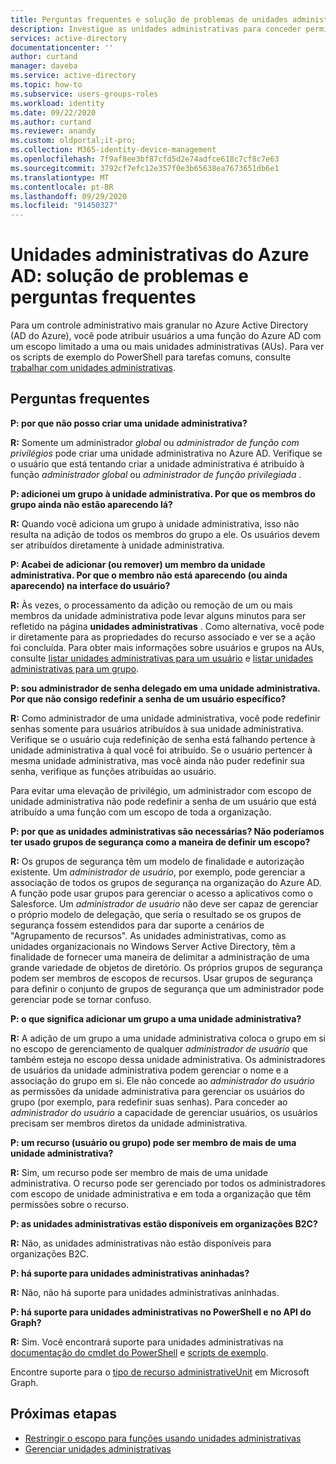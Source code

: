 ```yaml
---
title: Perguntas frequentes e solução de problemas de unidades administrativas-Azure Active Directory | Microsoft Docs
description: Investigue as unidades administrativas para conceder permissões com escopo restrito no Azure Active Directory.
services: active-directory
documentationcenter: ''
author: curtand
manager: daveba
ms.service: active-directory
ms.topic: how-to
ms.subservice: users-groups-roles
ms.workload: identity
ms.date: 09/22/2020
ms.author: curtand
ms.reviewer: anandy
ms.custom: oldportal;it-pro;
ms.collection: M365-identity-device-management
ms.openlocfilehash: 7f9af8ee3bf87cfd5d2e74adfce618c7cf8c7e63
ms.sourcegitcommit: 3792cf7efc12e357f0e3b65638ea7673651db6e1
ms.translationtype: MT
ms.contentlocale: pt-BR
ms.lasthandoff: 09/29/2020
ms.locfileid: "91450327"
---
```

# <a name="azure-ad-administrative-units-troubleshooting-and-faq"></a>Unidades administrativas do Azure AD: solução de problemas e perguntas frequentes

Para um controle administrativo mais granular no Azure Active Directory (AD do Azure), você pode atribuir usuários a uma função do Azure AD com um escopo limitado a uma ou mais unidades administrativas (AUs). Para ver os scripts de exemplo do PowerShell para tarefas comuns, consulte [trabalhar com unidades administrativas](/powershell/azure/active-directory/working-with-administrative-units?view=azureadps-2.0&preserve-view=true).

## <a name="frequently-asked-questions"></a>Perguntas frequentes

**P: por que não posso criar uma unidade administrativa?**

**R:** Somente um administrador *global* ou *administrador de função com privilégios* pode criar uma unidade administrativa no Azure AD. Verifique se o usuário que está tentando criar a unidade administrativa é atribuído à função *administrador global* ou *administrador de função privilegiada* .

**P: adicionei um grupo à unidade administrativa. Por que os membros do grupo ainda não estão aparecendo lá?**

**R:** Quando você adiciona um grupo à unidade administrativa, isso não resulta na adição de todos os membros do grupo a ele. Os usuários devem ser atribuídos diretamente à unidade administrativa.

**P: Acabei de adicionar (ou remover) um membro da unidade administrativa. Por que o membro não está aparecendo (ou ainda aparecendo) na interface do usuário?**

**R:** Às vezes, o processamento da adição ou remoção de um ou mais membros da unidade administrativa pode levar alguns minutos para ser refletido na página **unidades administrativas** . Como alternativa, você pode ir diretamente para as propriedades do recurso associado e ver se a ação foi concluída. Para obter mais informações sobre usuários e grupos na AUs, consulte [listar unidades administrativas para um usuário](roles-admin-units-add-manage-users.md) e [listar unidades administrativas para um grupo](roles-admin-units-add-manage-groups.md).

**P: sou administrador de senha delegado em uma unidade administrativa. Por que não consigo redefinir a senha de um usuário específico?**

**R:** Como administrador de uma unidade administrativa, você pode redefinir senhas somente para usuários atribuídos à sua unidade administrativa. Verifique se o usuário cuja redefinição de senha está falhando pertence à unidade administrativa à qual você foi atribuído. Se o usuário pertencer à mesma unidade administrativa, mas você ainda não puder redefinir sua senha, verifique as funções atribuídas ao usuário. 

Para evitar uma elevação de privilégio, um administrador com escopo de unidade administrativa não pode redefinir a senha de um usuário que está atribuído a uma função com um escopo de toda a organização.

**P: por que as unidades administrativas são necessárias? Não poderíamos ter usado grupos de segurança como a maneira de definir um escopo?**

**R:** Os grupos de segurança têm um modelo de finalidade e autorização existente. Um *administrador de usuário*, por exemplo, pode gerenciar a associação de todos os grupos de segurança na organização do Azure AD. A função pode usar grupos para gerenciar o acesso a aplicativos como o Salesforce. Um *administrador de usuário* não deve ser capaz de gerenciar o próprio modelo de delegação, que seria o resultado se os grupos de segurança fossem estendidos para dar suporte a cenários de "Agrupamento de recursos". As unidades administrativas, como as unidades organizacionais no Windows Server Active Directory, têm a finalidade de fornecer uma maneira de delimitar a administração de uma grande variedade de objetos de diretório. Os próprios grupos de segurança podem ser membros de escopos de recursos. Usar grupos de segurança para definir o conjunto de grupos de segurança que um administrador pode gerenciar pode se tornar confuso.

**P: o que significa adicionar um grupo a uma unidade administrativa?**

**R:** A adição de um grupo a uma unidade administrativa coloca o grupo em si no escopo de gerenciamento de qualquer *administrador de usuário* que também esteja no escopo dessa unidade administrativa. Os administradores de usuários da unidade administrativa podem gerenciar o nome e a associação do grupo em si. Ele não concede ao *administrador do usuário* as permissões da unidade administrativa para gerenciar os usuários do grupo (por exemplo, para redefinir suas senhas). Para conceder ao *administrador do usuário* a capacidade de gerenciar usuários, os usuários precisam ser membros diretos da unidade administrativa.

**P: um recurso (usuário ou grupo) pode ser membro de mais de uma unidade administrativa?**

**R:** Sim, um recurso pode ser membro de mais de uma unidade administrativa. O recurso pode ser gerenciado por todos os administradores com escopo de unidade administrativa e em toda a organização que têm permissões sobre o recurso.

**P: as unidades administrativas estão disponíveis em organizações B2C?**

**R:** Não, as unidades administrativas não estão disponíveis para organizações B2C.

**P: há suporte para unidades administrativas aninhadas?**

**R:** Não, não há suporte para unidades administrativas aninhadas.

**P: há suporte para unidades administrativas no PowerShell e no API do Graph?**

**R:** Sim. Você encontrará suporte para unidades administrativas na [documentação do cmdlet do PowerShell](/powershell/module/Azuread/?view=azureadps-2.0&preserve-view=true) e [scripts de exemplo](/powershell/azure/active-directory/working-with-administrative-units?view=azureadps-2.0&preserve-view=true).

Encontre suporte para o [tipo de recurso administrativeUnit](/graph/api/resources/administrativeunit?view=graph-rest-1.0&preserve-view=true) em Microsoft Graph.

## <a name="next-steps"></a>Próximas etapas

- [Restringir o escopo para funções usando unidades administrativas](directory-administrative-units.md)
- [Gerenciar unidades administrativas](roles-admin-units-manage.md)